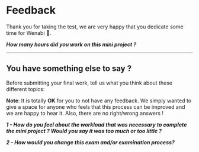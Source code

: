 # Feedback

Thank you for taking the test, we are very happy that you dedicate some time for Wenabi 💛.

**_How many hours did you work on this mini project ?_**

---

## You have something else to say ?

Before submitting your final work, tell us what you think about these different topics:

**Note**: It is totally **OK** for you to not have any feedback. We simply wanted to give a space for anyone who feels that this process can be improved and we are happy to hear it. Also, there are no right/wrong answers !

**_1 - How do you feel about the workload that was necessary to complete the mini project ? Would you say it was too much or too little ?_**

**_2 - How would you change this exam and/or examination process?_**
